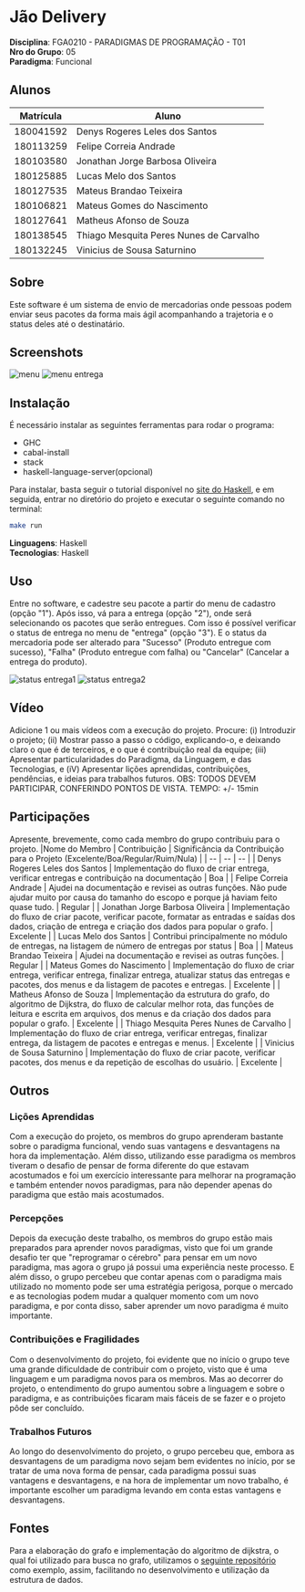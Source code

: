 # Jão Delivery

**Disciplina**: FGA0210 - PARADIGMAS DE PROGRAMAÇÃO - T01 <br>
**Nro do Grupo**: 05<br>
**Paradigma**: Funcional<br>

## Alunos
|Matrícula | Aluno |
| -- | -- |
| 180041592  |  Denys Rogeres Leles dos Santos |
| 180113259  |  Felipe Correia Andrade |
| 180103580  |  Jonathan Jorge Barbosa Oliveira|
| 180125885  |  Lucas Melo dos Santos |
| 180127535  |  Mateus Brandao Teixeira |
| 180106821  |  Mateus Gomes do Nascimento |
| 180127641  |  Matheus Afonso de Souza |
| 180138545  |  Thiago Mesquita Peres Nunes de Carvalho |
| 180132245  |  Vinicius de Sousa Saturnino |

## Sobre 
Este software é um sistema de envio de mercadorias onde pessoas podem enviar seus pacotes da forma mais ágil acompanhando a trajetoria e o status deles até o destinatário. 


## Screenshots
![menu](./img/menu1.jpeg)
![menu entrega](./img/menuEntrega.jpeg)

## Instalação 
É necessário instalar as seguintes ferramentas para rodar o programa:
- GHC
- cabal-install
- stack
- haskell-language-server(opcional)
  
Para instalar, basta seguir o tutorial disponível no [site do Haskell](https://www.haskell.org/downloads/), e em seguida, entrar no diretório do projeto e executar o seguinte comando no terminal:

```bash
make run
```

**Linguagens**: Haskell<br>
**Tecnologias**: Haskell<br>

## Uso 
Entre no software, e cadestre seu pacote a partir do menu de cadastro (opção "1"). Após isso, vá para a entrega (opção "2"), onde será selecionando os pacotes que serão entregues. Com isso é possível verificar o status de entrega no menu de "entrega" (opção "3"). E o status da mercadoria pode ser alterado para "Sucesso" (Produto entregue com sucesso), "Falha" (Produto entregue com falha) ou "Cancelar" (Cancelar a entrega do produto).

![status entrega1](./img/status_entrega_resumo.jpeg)
![status entrega2](./img/status_entrega.jpeg)


## Vídeo
Adicione 1 ou mais vídeos com a execução do projeto.
Procure: 
(i) Introduzir o projeto;
(ii) Mostrar passo a passo o código, explicando-o, e deixando claro o que é de terceiros, e o que é contribuição real da equipe;
(iii) Apresentar particularidades do Paradigma, da Linguagem, e das Tecnologias, e
(iV) Apresentar lições aprendidas, contribuições, pendências, e ideias para trabalhos futuros.
OBS: TODOS DEVEM PARTICIPAR, CONFERINDO PONTOS DE VISTA.
TEMPO: +/- 15min

## Participações
Apresente, brevemente, como cada membro do grupo contribuiu para o projeto.
|Nome do Membro | Contribuição | Significância da Contribuição para o Projeto (Excelente/Boa/Regular/Ruim/Nula) |
| -- | -- | -- |
| Denys Rogeres Leles dos Santos  |  Implementação do fluxo de criar entrega, verificar entregas e contribuição na documentação | Boa |
| Felipe Correia Andrade  |  Ajudei na documentação e revisei as outras funções. Não pude ajudar muito por causa do tamanho do escopo e porque já haviam feito quase tudo. | Regular  |
| Jonathan Jorge Barbosa Oliveira  |  Implementação do fluxo de criar pacote, verificar pacote, formatar as entradas e saídas dos dados, criação de entrega e criação dos dados para popular o grafo. | Excelente |
| Lucas Melo dos Santos  |  Contribui principalmente no módulo de entregas, na listagem de número de entregas por status | Boa |
| Mateus Brandao Teixeira  |  Ajudei na documentação e revisei as outras funções. | Regular |
| Mateus Gomes do Nascimento  |  Implementação do fluxo de criar entrega, verificar entrega, finalizar entrega, atualizar status das entregas e pacotes, dos menus e da listagem de pacotes e entregas. | Excelente |
| Matheus Afonso de Souza  |  Implementação da estrutura do grafo, do algoritmo de Dijkstra, do fluxo de calcular melhor rota, das funções de leitura e escrita em arquivos, dos menus e da criação dos dados para popular o grafo. | Excelente |
| Thiago Mesquita Peres Nunes de Carvalho  |  Implementação do fluxo de criar entrega, verificar entregas, finalizar entrega, da listagem de pacotes e entregas e menus. | Excelente |
| Vinicius de Sousa Saturnino  |  Implementação do fluxo de criar pacote, verificar pacotes, dos menus e da repetição de escolhas do usuário. | Excelente |

## Outros 
### Lições Aprendidas
Com a execução do projeto, os membros do grupo aprenderam bastante sobre o paradigma funcional, vendo suas vantagens e desvantagens na hora da implementação. Além disso, utilizando esse paradigma os membros tiveram o desafio de pensar de forma diferente do que estavam acostumados e foi um exercício interessante para melhorar na programação e também entender novos paradigmas, para não depender apenas do paradigma que estão mais acostumados.

### Percepções
Depois da execução deste trabalho, os membros do grupo estão mais preparados para aprender novos paradigmas, visto que foi um grande desafio ter que "reprogramar o cérebro" para pensar em um novo paradigma, mas agora o grupo já possui uma experiência neste processo. E além disso, o grupo percebeu que contar apenas com o paradigma mais utilizado no momento pode ser uma estratégia perigosa, porque o mercado e as tecnologias podem mudar a qualquer momento com um novo paradigma, e por conta disso, saber aprender um novo paradigma é muito importante.

### Contribuições e Fragilidades
Com o desenvolvimento do projeto, foi evidente que no início o grupo teve uma grande dificuldade de contribuir com o projeto, visto que é uma linguagem e um paradigma novos para os membros. Mas ao decorrer do projeto, o entendimento do grupo aumentou sobre a linguagem e sobre o paradigma, e as contribuições ficaram mais fáceis de se fazer e o projeto pôde ser concluído.

### Trabalhos Futuros
Ao longo do desenvolvimento do projeto, o grupo percebeu que, embora as desvantagens de um paradigma novo sejam bem evidentes no início, por se tratar de uma nova forma de pensar, cada paradigma possui suas vantagens e desvantagens, e na hora de implementar um novo trabalho, é importante escolher um paradigma levando em conta estas vantagens e desvantagens.

## Fontes
Para a elaboração do grafo e implementação do algoritmo de dijkstra, o qual foi utilizado para busca no grafo, utilizamos o [seguinte repositório](https://github.com/ddrake/haskell-dijkstra) como exemplo, assim, facilitando no desenvolvimento e utilização da estrutura de dados.
